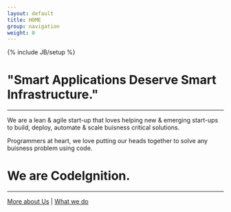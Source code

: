 ```yaml
---
layout: default
title: HOME
group: navigation
weight: 0
---
```

{% include JB/setup %}

<h1 class="purple">"Smart Applications Deserve Smart Infrastructure."</h1>
<hr>
<div class="content-block">
  <div class="text">
    <p>We are a lean & agile start-up that loves helping new & emerging start-ups to build, deploy, automate & scale buisness critical solutions.</p>
    <p>Programmers at heart, we love putting our heads together to solve any buisness problem using code.</p>
  </div>
  <h1>We are CodeIgnition.</h1>
</div>
<hr>
<div class="content-block">
  <p class="text">
    <a href="http://codeignition.co/about.html">More about Us</a>
    |
    <a href="http://codeignition.co/services.html">What we do</a>
  </p>
</div>
